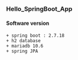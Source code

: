 ### Hello_SpringBoot_App

#### Software version
    + spring boot : 2.7.18
    + h2 database
    + mariadb 10.6
    + spring JPA